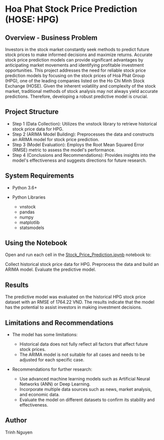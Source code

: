 # Hoa Phat Stock Price Prediction (HOSE: HPG)

## Overview - Business Problem
Investors in the stock market constantly seek methods to predict future stock prices to make informed decisions and maximize returns. Accurate stock price prediction models can provide significant advantages by anticipating market movements and identifying profitable investment opportunities. This project addresses the need for reliable stock price prediction models by focusing on the stock prices of Hoà Phát Group (HPG), one of the leading companies listed on the Ho Chi Minh Stock Exchange (HOSE). Given the inherent volatility and complexity of the stock market, traditional methods of stock analysis may not always yield accurate predictions. Therefore, developing a robust predictive model is crucial.
## Project Structure


- Step 1 (Data Collection): Utilizes the vnstock library to retrieve historical stock price data for HPG.
- Step 2 (ARIMA Model Building): Preprocesses the data and constructs an ARIMA model for stock price prediction.
- Step 3 (Model Evaluation): Employs the Root Mean Squared Error (RMSE) metric to assess the model's performance.
- Step 4 (Conclusions and Recommendations): Provides insights into the model's effectiveness and suggests directions for future research.
## System Requirements
- Python 3.6+

- Python Libraries
    - vnstock
    - pandas
    - numpy
    - matplotlib
    - statsmodels
## Using the Notebook

Open and run each cell in the [Stock_Price_Prediction.ipynb](https://github.com/chinneee/Stock-Price-Prediction/blob/main/Stock_Price_Pediction.ipynb) notebook to:

Collect historical stock price data for HPG.
Preprocess the data and build an ARIMA model.
Evaluate the predictive model.
## Results

The predictive model was evaluated on the historical HPG stock price dataset with an RMSE of 1764.22 VND. The results indicate that the model has the potential to assist investors in making investment decisions.

## Limitations and Recommendations

- The model has some limitations:

    - Historical data does not fully reflect all factors that affect future stock prices.
    - The ARIMA model is not suitable for all cases and needs to be adjusted for each specific case.
- Recommendations for further research:

    - Use advanced machine learning models such as Artificial Neural Networks (ANN) or Deep Learning.
    - Incorporate multiple data sources such as news, market analysis, and economic data.
    - Evaluate the model on different datasets to confirm its stability and effectiveness.
## Author
Trinh Nguyen
